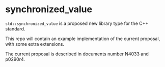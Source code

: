 # synchronized_value

`std::synchronized_value` is a proposed new library type for the C++ standard.

This repo will contain an example implementation of the current proposal, with some extra extensions.

The current proposal is described in documents number N4033 and p0290r4.